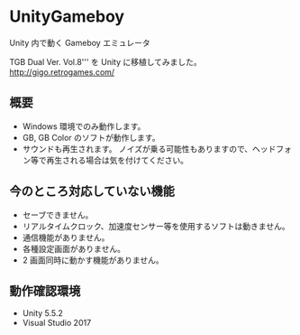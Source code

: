# UnityGameboy
Unity 内で動く Gameboy エミュレータ

TGB Dual Ver. Vol.8''' を Unity に移植してみました。
http://gigo.retrogames.com/


概要
-----

* Windows 環境でのみ動作します。
* GB, GB Color のソフトが動作します。
* サウンドも再生されます。 ノイズが乗る可能性もありますので、ヘッドフォン等で再生される場合は気を付けてください。


今のところ対応していない機能
-----------------------------

* セーブできません。
* リアルタイムクロック、加速度センサー等を使用するソフトは動きません。
* 通信機能がありません。
* 各種設定画面がありません。
* 2 画面同時に動かす機能がありません。


動作確認環境
-------------

* Unity 5.5.2
* Visual Studio 2017

